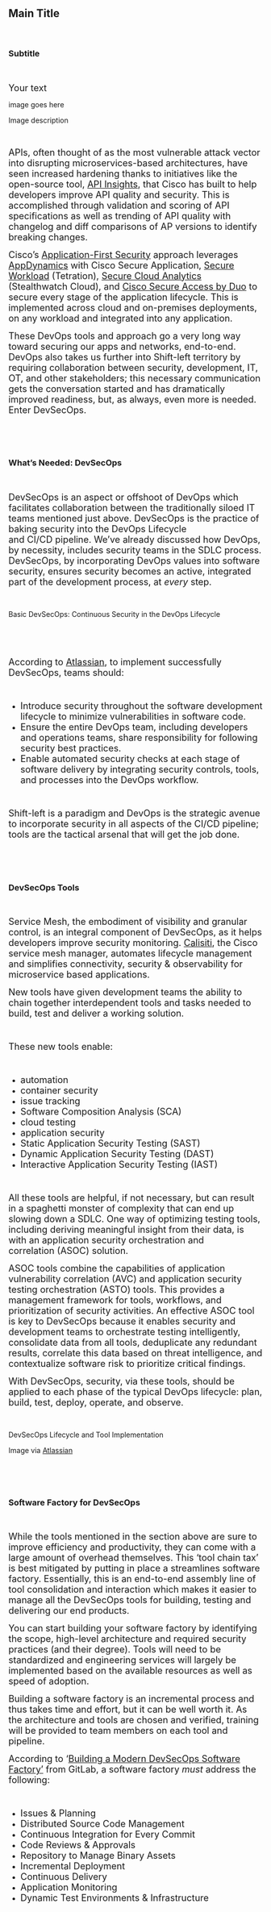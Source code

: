 <h2 class="lia-align-center">&nbsp;</h2>
<h2 class="lia-align-center">Main Title</h2>
<p>&nbsp;</p>
<h3 class="lia-align-center">Subtitle</h3>
<p>&nbsp;</p>
<p><font size="4">Your text</font></p>
<p><font size="4"><li-image width="489" height="265" alt="alexstev_0-1666962856110.png" align="center" id="166634i3132588137D91773" size="large" resized="true" sourceType="new"></li-image></font>image goes here</p>
<p class="lia-align-center">Image description</p>
<p>&nbsp;</p>
<p><font size="4">APIs, often thought of as the most vulnerable attack vector into disrupting microservices-based architectures, have seen increased hardening thanks to initiatives like the open-source tool, <a href="https://developer.cisco.com/site/api-insights/" target="_blank" rel="noopener">API Insights</a>, that Cisco has built to help developers improve API quality and security. This is accomplished through validation and scoring of API specifications as well as trending of API quality with changelog and diff comparisons of AP versions to identify breaking changes.</font></p>
<p><font size="4">Cisco&rsquo;s <a href="https://developer.cisco.com/application-first-security/" target="_blank" rel="noopener">Application-First Security</a> approach leverages <a href="https://www.appdynamics.com/" target="_blank" rel="noopener">AppDynamics</a> with Cisco Secure Application, <a href="https://www.cisco.com/c/en/us/products/security/tetration/index.html" target="_blank" rel="noopener">Secure Workload</a>&nbsp;(Tetration),&nbsp;<a href="https://www.cisco.com/c/en/us/products/security/stealthwatch-cloud/index.html" target="_blank" rel="noopener">Secure Cloud Analytics</a> (Stealthwatch Cloud), and <a href="https://www.cisco.com/c/en/us/products/security/duo/index.html" target="_blank" rel="noopener">Cisco Secure Access by Duo</a> to secure every stage of the application lifecycle. This is implemented across cloud and on-premises deployments, on any workload and integrated into any application.&nbsp;</font></p>
<p><font size="4">These DevOps tools and approach go a very long way toward securing our apps and networks, end-to-end. DevOps also takes us further into Shift-left territory by requiring collaboration between security, development, IT, OT, and other stakeholders; this necessary communication gets the conversation started and has dramatically improved readiness, but, as always, even more is needed. Enter DevSecOps.</font></p>
<p>&nbsp;</p>
<p>&nbsp;</p>
<h3 class="lia-align-center">What&rsquo;s Needed: DevSecOps</h3>
<p>&nbsp;</p>
<p><font size="4">DevSecOps is an aspect or offshoot of DevOps which facilitates collaboration between the traditionally siloed IT teams mentioned just above. DevSecOps is the practice of baking security into the DevOps Lifecycle and&nbsp;CI/CD&nbsp;pipeline. We&rsquo;ve already discussed how DevOps, by necessity, includes security teams in the SDLC process. DevSecOps, by incorporating DevOps values into software security, ensures security becomes an active, integrated part of the development process, at <em>every </em>step.</font></p>
<p>&nbsp;</p>
<p><font size="4"><li-image width="451" height="304" alt="alexstev_1-1666962856134.png" align="center" id="166635iDBD88B6345179EFF" size="large" resized="true" sourceType="new"></li-image></font></p>
<p class="lia-align-center">Basic DevSecOps: Continuous Security in the DevOps Lifecycle</p>
<p>&nbsp;</p>
<p>&nbsp;</p>
<p><font size="4">According to <a href="https://www.atlassian.com/devops/devops-tools/devsecops-tools" target="_blank" rel="noopener">Atlassian</a>, to implement successfully DevSecOps, teams should:&nbsp;</font></p>
<p>&nbsp;</p>
<ul>
<li><font size="4">Introduce security throughout the software development lifecycle to minimize vulnerabilities in software code.</font></li>
<li><font size="4">Ensure the entire DevOps team, including developers and operations teams, share responsibility for following security best practices.</font></li>
<li><font size="4">Enable automated security checks at each stage of software delivery by integrating security controls, tools, and processes into the DevOps workflow.</font></li>
</ul>
<p>&nbsp;</p>
<p><font size="4">Shift-left is a paradigm and DevOps is the strategic avenue to incorporate security in all aspects of the CI/CD pipeline; tools are the tactical arsenal that will get the job done.</font></p>
<p>&nbsp;</p>
<p>&nbsp;</p>
<h3 class="lia-align-center">DevSecOps Tools</h3>
<p>&nbsp;</p>
<p><font size="4">Service Mesh, the embodiment of visibility and granular control, is an integral component of DevSecOps, as it helps developers improve security monitoring. <a href="https://calisti.app/" target="_blank" rel="noopener">Calisiti</a>, the Cisco service mesh manager, automates lifecycle management and simplifies connectivity, security &amp; observability for microservice based applications.</font></p>
<p><font size="4">New tools have given development teams the ability to chain together interdependent tools and tasks needed to build, test and deliver a working solution.</font></p>
<p>&nbsp;</p>
<p><font size="4">These new tools enable:</font></p>
<p>&nbsp;</p>
<ul class="lia-list-style-type-disc">
<li><font size="4">automation</font></li>
<li><font size="4">container security</font></li>
<li><font size="4">issue tracking</font></li>
<li><font size="4">Software Composition Analysis&nbsp;(SCA)</font></li>
<li><font size="4">cloud testing</font></li>
<li><font size="4">application security</font></li>
<li><font size="4">Static Application Security Testing (SAST)</font></li>
<li><font size="4">Dynamic Application Security Testing (DAST)</font></li>
<li><font size="4">Interactive Application Security Testing (IAST)</font></li>
</ul>
<p>&nbsp;</p>
<p><font size="4">All these tools are helpful, if not necessary, but can result in a spaghetti monster of complexity that can end up slowing down a SDLC. One way of optimizing testing tools, including deriving meaningful insight from their data, is with an application security orchestration and correlation&nbsp;(ASOC) solution.&nbsp;</font></p>
<p><font size="4">ASOC tools combine the capabilities of&nbsp;application vulnerability correlation (AVC) and application security testing orchestration&nbsp;(ASTO) tools. This provides a management framework for tools, workflows, and prioritization of security activities. An effective ASOC tool is key to DevSecOps because it enables security and development teams to orchestrate testing intelligently, consolidate data from all tools, deduplicate any redundant results, correlate this data based on threat intelligence, and contextualize software risk to prioritize critical findings.</font></p>
<p><font size="4">With DevSecOps, security, via these tools, should be applied to each phase of the typical DevOps lifecycle: plan, build, test, deploy, operate, and observe.</font></p>
<p class="lia-align-center">&nbsp;</p>
<p><li-image width="800" height="441" alt="alexstev_0-1666964719230.png" align="center" id="166643iD4BBE6B8111D1306" size="large" resized="true" sourceType="new"></li-image></p>
<p class="lia-align-center">DevSecOps Lifecycle and Tool Implementation</p>
<p class="lia-align-right">Image via <a href="https://wac-cdn.atlassian.com/dam/jcr:5f26d67b-bed6-4be1-912b-4032de4d06b0/devsecops-diagram.png?cdnVersion=573" target="_blank" rel="noopener">Atlassian</a></p>
<p>&nbsp;</p>
<p>&nbsp;</p>
<h3 class="lia-align-center">Software Factory for DevSecOps</h3>
<p>&nbsp;</p>
<p><font size="4">While the tools mentioned in the section above are sure to improve efficiency and productivity, they can come with a large amount of overhead themselves. This &lsquo;tool chain tax&rsquo; is best mitigated by putting in place a streamlines software factory. Essentially, this is an end-to-end assembly line of tool consolidation and interaction which makes it easier to manage all the DevSecOps tools for building, testing and delivering our end products.</font></p>
<p><font size="4">You can start building your software factory by identifying the scope, high-level architecture and required security practices (and their degree). Tools will need to be standardized and engineering services will largely be implemented based on the available resources as well as speed of adoption.</font></p>
<p><font size="4">Building a software factory is an incremental process and thus takes time and effort, but it can be well worth it. As the architecture and tools are chosen and verified, training will be provided to team members on each tool and pipeline.</font></p>
<p><font size="4">According to &lsquo;<a href="https://learn.gitlab.com/devsecops-aware/building-modern-devsecops-software-factory?_pfses=7prCKwunyqUEahBuJa3z2ob1" target="_blank" rel="noopener">Building a Modern DevSecOps Software Factory&rsquo;</a> from GitLab, a software factory <em>must</em> address the following:</font></p>
<p>&nbsp;</p>
<ul class="lia-list-style-type-disc">
<li><font size="4">Issues &amp; Planning</font></li>
<li><font size="4">Distributed Source Code Management</font></li>
<li><font size="4">Continuous Integration for Every Commit</font></li>
<li><font size="4">Code Reviews &amp; Approvals</font></li>
<li><font size="4">Repository to Manage Binary Assets</font></li>
<li><font size="4">Incremental Deployment</font></li>
<li><font size="4">Continuous Delivery</font></li>
<li><font size="4">Application Monitoring</font></li>
<li><font size="4">Dynamic Test Environments &amp; Infrastructure</font></li>
</ul>
<p>&nbsp;</p>
<p>&nbsp;</p>
<p>&nbsp;</p>
<h3 class="lia-align-center">Lay the Groundwork for DevSecOps in Your Organization</h3>
<p>&nbsp;</p>
<p>&nbsp;</p>
<p><font size="4">Ready to get started and hit the ground running? Follow these recommendations from <a href="https://jfrog.com/devops-tools/what-is-devsecops/" target="_blank" rel="noopener">JFrog</a> and start laying your DevSecOps groundwork today!</font></p>
<p>&nbsp;</p>
<p><font size="4"><u>Maturity Action Plan (MAP)</u></font></p>
<p><font size="4">A DevSecOps Maturity Action Plan (MAP) helps your team develop standardized policies for automated security testing and remediation activities in your DevOps workflows</font></p>
<p>&nbsp;</p>
<p><font size="4"><u>DevSecOps Culture</u></font></p>
<p><font size="4">A DevSecOps culture is one in which every. single. person. takes responsibility and ownership for security. Taking a cue from DevOps best practices, development teams should assign a volunteer security champion to lead the security and compliance processes in the team in order to elevate the security posture of the processes, products and services therein.</font></p>
<p>&nbsp;</p>
<p><font size="4"><u>Easily Accessible Data</u></font></p>
<p><font size="4">We&rsquo;re not having fun unless we&rsquo;re funneling pertinent security information straight at the developers. Security needs a greater voice because developers vastly outnumber operations and security professionals. According to <a href="https://www.synopsys.com/blogs/software-security/devops-security-training/" target="_blank" rel="noopener">Synopsis</a>, that ratio is around 100:10:1.</font></p>
<p><font size="4">By using dedicated&nbsp;IDE plugins, leaders can channel security data straight into the tools developers are already using, facilitating adoption of security-driven best practices. A great example of this is API Insights, from Cisco, mentioned earlier, which has an excellent IDE plugin for VS Code.</font></p>
<p>&nbsp;</p>
<p><font size="4"><u>Automated Governance</u></font></p>
<p><font size="4">Security checkpoints can be distributed at each phase of the DevOps pipeline to determine if your software can continue to the next phase. A governing system can automatically enforce company policies and be able to take action, accordingly, without human intervention. Examples of automate governance include:</font></p>
<p>&nbsp;</p>
<ul>
<li><font size="4">Alerts for security or compliance violations (Webex, Email, Slack, Instant Messages, Jira, etc.)</font></li>
<li><font size="4">Blocking of nefarious downloads</font></li>
<li><font size="4">Failing of builds that depend on vulnerable components or fail to comply with license policies</font></li>
<li><font size="4">Prevention of the deployment of vulnerable release bundles</font></li>
</ul>
<p>&nbsp;</p>
<p><font size="4"><u>Practical Best Practices for DevSecOps</u></font></p>
<ul>
<li><font size="4">Educate and train developers to develop secure code</font></li>
<li><font size="4">Use automation whenever possible, but do it thoughtfully</font></li>
<li><font size="4">Check the code dependencies</font></li>
<li><font size="4">Track security issues the same as software issues/defects</font></li>
<li><font size="4">Consider a Red Team a Blue Team and Bug Bounties to discover vulnerabilities</font></li>
<li><font size="4">Integrate security controls in the software development pipeline</font></li>
<li><font size="4">Automate security tests in the build process</font></li>
<li><font size="4">Look for known vulnerabilities everywhere in the pipeline</font></li>
<li><font size="4">Inject failure to ensure security is hardened</font></li>
<li><font size="4">Monitor security even after it&rsquo;s in production</font></li>
</ul>
<p>&nbsp;</p>
<h3 class="lia-align-center">&nbsp;</h3>
<h3 class="lia-align-center">Learn More</h3>
<p>&nbsp;</p>
<p>&nbsp;</p>
<p><font size="4">1. DevSecOps from Cisco Blogs</font></p>
<p><font size="4"><a href="https://blogs.cisco.com/tag/devsecops" target="_blank" rel="noopener">https://blogs.cisco.com/tag/devsecops</a></font></p>
<p>&nbsp;</p>
<p><font size="4"><em>2. DevSecOps: Another Side of Cybersecurity Culture</em></font></p>
<p><font size="4"> <a href="https://www.cisco.com/c/dam/en_us/about/doing_business/trust-center/docs/devsecops-infographic.pdf" target="_blank" rel="noopener">https://www.cisco.com/c/dam/en_us/about/doing_business/trust-center/docs/devsecops-infographic.pdf</a></font></p>
<p>&nbsp;</p>
<p><font size="4"><em>3. DevSecOps - Addressing Security Challenges in a Fast Evolving Landscape White Paper</em></font></p>
<p><font size="4"> <a href="https://www.cisco.com/c/en/us/solutions/collateral/executive-perspectives/devsecops-addressing-security-challenges.html" target="_blank" rel="noopener">https://www.cisco.com/c/en/us/solutions/collateral/executive-perspectives/devsecops-addressing-security-challenges.html</a></font></p>
<p>&nbsp;</p>
<p><font size="4"><em>4. The Agile Software Factory</em> &ndash; Video from the Defense Acquisition University</font></p>
<p><font size="4"> <a href="https://media.dau.edu/media/The+Agile+Software+Factory+-+What+the+Acquisition+Team+Needs+to+Know%21/0_lyoz0g52" target="_blank" rel="noopener">https://media.dau.edu/media/The+Agile+Software+Factory+-+What+the+Acquisition+Team+Needs+to+Know%21/0_lyoz0g52</a></font></p>
<p>&nbsp;</p>
<p><font size="4"><em>5. Guide to Implementing DevSecOps for a System of Systems in Highly Regulated Environments</em> &ndash; Technical Report from The Carnegie Mellon University Software Engineering Institute</font></p>
<p><font size="4"> <a href="https://resources.sei.cmu.edu/asset_files/TechnicalReport/2020_005_001_638589.pdf" target="_blank" rel="noopener">https://resources.sei.cmu.edu/asset_files/TechnicalReport/2020_005_001_638589.pdf</a></font></p>
<p>&nbsp;</p>
<p><font size="4">6.&nbsp;Enterprise Strategy Group (ESG) Research Report: The Benefits of a Mature DevSecOps Program</font></p>
<p><font size="4"><a href="https://www.appdynamics.com/resources/reports/benefits-of-mature-devsecops-program?utm_source=cisco&amp;utm_medium=referral&amp;utm_campaign=cisco-security_spotlight_121820_security-tetration" target="_blank" rel="noopener">https://www.appdynamics.com/resources/reports/benefits-of-mature-devsecops-program?utm_source=cisco&amp;utm_medium=referral&amp;utm_campaign=cisco-security_spotlight_121820_security-tetration</a></font></p>
<p>&nbsp;</p>
<p>&nbsp;</p>
